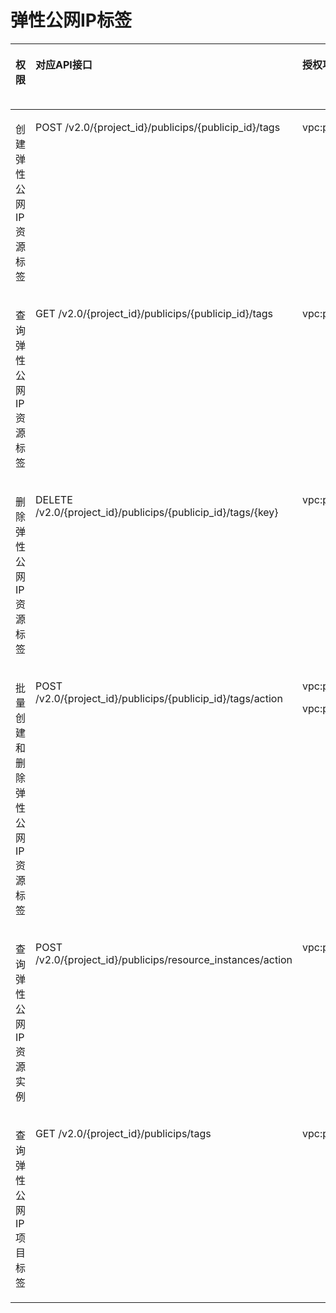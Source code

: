# 弹性公网IP标签<a name="eip_apipermission_0005"></a>

<a name="zh-cn_topic_0201534116_table1877617451848"></a>
<table><thead align="left"><tr id="zh-cn_topic_0201534116_row12776124514415"><th class="cellrowborder" valign="top" width="15.518448155184483%" id="mcps1.1.6.1.1"><p id="zh-cn_topic_0201534116_p6174435204812"><a name="zh-cn_topic_0201534116_p6174435204812"></a><a name="zh-cn_topic_0201534116_p6174435204812"></a>权限</p>
</th>
<th class="cellrowborder" valign="top" width="32.396760323967605%" id="mcps1.1.6.1.2"><p id="zh-cn_topic_0201534116_p8174113504816"><a name="zh-cn_topic_0201534116_p8174113504816"></a><a name="zh-cn_topic_0201534116_p8174113504816"></a>对应API接口</p>
</th>
<th class="cellrowborder" valign="top" width="21.11788821117888%" id="mcps1.1.6.1.3"><p id="zh-cn_topic_0201534116_p8701346133717"><a name="zh-cn_topic_0201534116_p8701346133717"></a><a name="zh-cn_topic_0201534116_p8701346133717"></a>授权项(Action)</p>
</th>
<th class="cellrowborder" valign="top" width="15.918408159184082%" id="mcps1.1.6.1.4"><p id="zh-cn_topic_0201534116_p5985736163016"><a name="zh-cn_topic_0201534116_p5985736163016"></a><a name="zh-cn_topic_0201534116_p5985736163016"></a>IAM项目(Project)</p>
</th>
<th class="cellrowborder" valign="top" width="15.04849515048495%" id="mcps1.1.6.1.5"><p id="zh-cn_topic_0201534116_p8985133619300"><a name="zh-cn_topic_0201534116_p8985133619300"></a><a name="zh-cn_topic_0201534116_p8985133619300"></a>企业项目(Enterprise Project)</p>
</th>
</tr>
</thead>
<tbody><tr id="zh-cn_topic_0201534116_row197771453415"><td class="cellrowborder" valign="top" width="15.518448155184483%" headers="mcps1.1.6.1.1 "><p id="zh-cn_topic_0201534116_p1177710451042"><a name="zh-cn_topic_0201534116_p1177710451042"></a><a name="zh-cn_topic_0201534116_p1177710451042"></a>创建<span id="zh-cn_topic_0201534116_text10897104815286"><a name="zh-cn_topic_0201534116_text10897104815286"></a><a name="zh-cn_topic_0201534116_text10897104815286"></a></span><span id="zh-cn_topic_0201534116_text1689724812819"><a name="zh-cn_topic_0201534116_text1689724812819"></a><a name="zh-cn_topic_0201534116_text1689724812819"></a>弹性公网IP</span>资源标签</p>
</td>
<td class="cellrowborder" valign="top" width="32.396760323967605%" headers="mcps1.1.6.1.2 "><p id="zh-cn_topic_0201534116_p1994810358574"><a name="zh-cn_topic_0201534116_p1994810358574"></a><a name="zh-cn_topic_0201534116_p1994810358574"></a>POST /v2.0/{project_id}/publicips/{publicip_id}/tags</p>
</td>
<td class="cellrowborder" valign="top" width="21.11788821117888%" headers="mcps1.1.6.1.3 "><p id="zh-cn_topic_0201534116_p877715451249"><a name="zh-cn_topic_0201534116_p877715451249"></a><a name="zh-cn_topic_0201534116_p877715451249"></a>vpc:publicipTags:create</p>
</td>
<td class="cellrowborder" valign="top" width="15.918408159184082%" headers="mcps1.1.6.1.4 "><p id="zh-cn_topic_0201534116_p1475655902719"><a name="zh-cn_topic_0201534116_p1475655902719"></a><a name="zh-cn_topic_0201534116_p1475655902719"></a>√</p>
</td>
<td class="cellrowborder" valign="top" width="15.04849515048495%" headers="mcps1.1.6.1.5 "><p id="zh-cn_topic_0201534116_p153706545313"><a name="zh-cn_topic_0201534116_p153706545313"></a><a name="zh-cn_topic_0201534116_p153706545313"></a>×</p>
</td>
</tr>
<tr id="zh-cn_topic_0201534116_row127773451142"><td class="cellrowborder" valign="top" width="15.518448155184483%" headers="mcps1.1.6.1.1 "><p id="zh-cn_topic_0201534116_p177771457412"><a name="zh-cn_topic_0201534116_p177771457412"></a><a name="zh-cn_topic_0201534116_p177771457412"></a>查询<span id="zh-cn_topic_0201534116_text7979133714599"><a name="zh-cn_topic_0201534116_text7979133714599"></a><a name="zh-cn_topic_0201534116_text7979133714599"></a></span><span id="zh-cn_topic_0201534116_text397913745915"><a name="zh-cn_topic_0201534116_text397913745915"></a><a name="zh-cn_topic_0201534116_text397913745915"></a>弹性公网IP</span>资源标签</p>
</td>
<td class="cellrowborder" valign="top" width="32.396760323967605%" headers="mcps1.1.6.1.2 "><p id="zh-cn_topic_0201534116_p177774455413"><a name="zh-cn_topic_0201534116_p177774455413"></a><a name="zh-cn_topic_0201534116_p177774455413"></a>GET /v2.0/{project_id}/publicips/{publicip_id}/tags</p>
</td>
<td class="cellrowborder" valign="top" width="21.11788821117888%" headers="mcps1.1.6.1.3 "><p id="zh-cn_topic_0201534116_p97779454415"><a name="zh-cn_topic_0201534116_p97779454415"></a><a name="zh-cn_topic_0201534116_p97779454415"></a>vpc:publicipTags:get</p>
</td>
<td class="cellrowborder" valign="top" width="15.918408159184082%" headers="mcps1.1.6.1.4 "><p id="zh-cn_topic_0201534116_p167561459142711"><a name="zh-cn_topic_0201534116_p167561459142711"></a><a name="zh-cn_topic_0201534116_p167561459142711"></a>√</p>
</td>
<td class="cellrowborder" valign="top" width="15.04849515048495%" headers="mcps1.1.6.1.5 "><p id="zh-cn_topic_0201534116_p1370175418319"><a name="zh-cn_topic_0201534116_p1370175418319"></a><a name="zh-cn_topic_0201534116_p1370175418319"></a>×</p>
</td>
</tr>
<tr id="zh-cn_topic_0201534116_row117775452419"><td class="cellrowborder" valign="top" width="15.518448155184483%" headers="mcps1.1.6.1.1 "><p id="zh-cn_topic_0201534116_p577714515414"><a name="zh-cn_topic_0201534116_p577714515414"></a><a name="zh-cn_topic_0201534116_p577714515414"></a>删除<span id="zh-cn_topic_0201534116_text6529104118591"><a name="zh-cn_topic_0201534116_text6529104118591"></a><a name="zh-cn_topic_0201534116_text6529104118591"></a></span><span id="zh-cn_topic_0201534116_text35301541105913"><a name="zh-cn_topic_0201534116_text35301541105913"></a><a name="zh-cn_topic_0201534116_text35301541105913"></a>弹性公网IP</span>资源标签</p>
</td>
<td class="cellrowborder" valign="top" width="32.396760323967605%" headers="mcps1.1.6.1.2 "><p id="zh-cn_topic_0201534116_p10777124513414"><a name="zh-cn_topic_0201534116_p10777124513414"></a><a name="zh-cn_topic_0201534116_p10777124513414"></a>DELETE /v2.0/{project_id}/publicips/{publicip_id}/tags/{key}</p>
</td>
<td class="cellrowborder" valign="top" width="21.11788821117888%" headers="mcps1.1.6.1.3 "><p id="zh-cn_topic_0201534116_p27775454417"><a name="zh-cn_topic_0201534116_p27775454417"></a><a name="zh-cn_topic_0201534116_p27775454417"></a>vpc:publicipTags:delete</p>
</td>
<td class="cellrowborder" valign="top" width="15.918408159184082%" headers="mcps1.1.6.1.4 "><p id="zh-cn_topic_0201534116_p9757145912271"><a name="zh-cn_topic_0201534116_p9757145912271"></a><a name="zh-cn_topic_0201534116_p9757145912271"></a>√</p>
</td>
<td class="cellrowborder" valign="top" width="15.04849515048495%" headers="mcps1.1.6.1.5 "><p id="zh-cn_topic_0201534116_p19370155411318"><a name="zh-cn_topic_0201534116_p19370155411318"></a><a name="zh-cn_topic_0201534116_p19370155411318"></a>×</p>
</td>
</tr>
<tr id="zh-cn_topic_0201534116_row5777114510411"><td class="cellrowborder" valign="top" width="15.518448155184483%" headers="mcps1.1.6.1.1 "><p id="zh-cn_topic_0201534116_p1077794511419"><a name="zh-cn_topic_0201534116_p1077794511419"></a><a name="zh-cn_topic_0201534116_p1077794511419"></a>批量创建和删除<span id="zh-cn_topic_0201534116_text179216452597"><a name="zh-cn_topic_0201534116_text179216452597"></a><a name="zh-cn_topic_0201534116_text179216452597"></a></span><span id="zh-cn_topic_0201534116_text14792445105913"><a name="zh-cn_topic_0201534116_text14792445105913"></a><a name="zh-cn_topic_0201534116_text14792445105913"></a>弹性公网IP</span>资源标签</p>
</td>
<td class="cellrowborder" valign="top" width="32.396760323967605%" headers="mcps1.1.6.1.2 "><p id="zh-cn_topic_0201534116_p6777144516417"><a name="zh-cn_topic_0201534116_p6777144516417"></a><a name="zh-cn_topic_0201534116_p6777144516417"></a>POST /v2.0/{project_id}/publicips/{publicip_id}/tags/action</p>
</td>
<td class="cellrowborder" valign="top" width="21.11788821117888%" headers="mcps1.1.6.1.3 "><p id="zh-cn_topic_0201534116_p12618529014"><a name="zh-cn_topic_0201534116_p12618529014"></a><a name="zh-cn_topic_0201534116_p12618529014"></a>vpc:publicipTags:create</p>
<p id="zh-cn_topic_0201534116_p27771845341"><a name="zh-cn_topic_0201534116_p27771845341"></a><a name="zh-cn_topic_0201534116_p27771845341"></a>vpc:publicipTags:delete</p>
</td>
<td class="cellrowborder" valign="top" width="15.918408159184082%" headers="mcps1.1.6.1.4 "><p id="zh-cn_topic_0201534116_p187577594276"><a name="zh-cn_topic_0201534116_p187577594276"></a><a name="zh-cn_topic_0201534116_p187577594276"></a>√</p>
</td>
<td class="cellrowborder" valign="top" width="15.04849515048495%" headers="mcps1.1.6.1.5 "><p id="zh-cn_topic_0201534116_p10370105493116"><a name="zh-cn_topic_0201534116_p10370105493116"></a><a name="zh-cn_topic_0201534116_p10370105493116"></a>×</p>
</td>
</tr>
<tr id="zh-cn_topic_0201534116_row1141921219586"><td class="cellrowborder" valign="top" width="15.518448155184483%" headers="mcps1.1.6.1.1 "><p id="zh-cn_topic_0201534116_p1242216120589"><a name="zh-cn_topic_0201534116_p1242216120589"></a><a name="zh-cn_topic_0201534116_p1242216120589"></a>查询<span id="zh-cn_topic_0201534116_text19933750145914"><a name="zh-cn_topic_0201534116_text19933750145914"></a><a name="zh-cn_topic_0201534116_text19933750145914"></a></span><span id="zh-cn_topic_0201534116_text4933115095920"><a name="zh-cn_topic_0201534116_text4933115095920"></a><a name="zh-cn_topic_0201534116_text4933115095920"></a>弹性公网IP</span>资源实例</p>
</td>
<td class="cellrowborder" valign="top" width="32.396760323967605%" headers="mcps1.1.6.1.2 "><p id="zh-cn_topic_0201534116_p842291235811"><a name="zh-cn_topic_0201534116_p842291235811"></a><a name="zh-cn_topic_0201534116_p842291235811"></a>POST /v2.0/{project_id}/publicips/resource_instances/action</p>
</td>
<td class="cellrowborder" valign="top" width="21.11788821117888%" headers="mcps1.1.6.1.3 "><p id="zh-cn_topic_0201534116_p16422151245812"><a name="zh-cn_topic_0201534116_p16422151245812"></a><a name="zh-cn_topic_0201534116_p16422151245812"></a>vpc:publicipTags:get</p>
</td>
<td class="cellrowborder" valign="top" width="15.918408159184082%" headers="mcps1.1.6.1.4 "><p id="zh-cn_topic_0201534116_p1267045134615"><a name="zh-cn_topic_0201534116_p1267045134615"></a><a name="zh-cn_topic_0201534116_p1267045134615"></a>√</p>
</td>
<td class="cellrowborder" valign="top" width="15.04849515048495%" headers="mcps1.1.6.1.5 "><p id="zh-cn_topic_0201534116_p6670155114465"><a name="zh-cn_topic_0201534116_p6670155114465"></a><a name="zh-cn_topic_0201534116_p6670155114465"></a>×</p>
</td>
</tr>
<tr id="zh-cn_topic_0201534116_row65981915155810"><td class="cellrowborder" valign="top" width="15.518448155184483%" headers="mcps1.1.6.1.1 "><p id="zh-cn_topic_0201534116_p11599181585812"><a name="zh-cn_topic_0201534116_p11599181585812"></a><a name="zh-cn_topic_0201534116_p11599181585812"></a>查询<span id="zh-cn_topic_0201534116_text155491954155920"><a name="zh-cn_topic_0201534116_text155491954155920"></a><a name="zh-cn_topic_0201534116_text155491954155920"></a></span><span id="zh-cn_topic_0201534116_text12549105417594"><a name="zh-cn_topic_0201534116_text12549105417594"></a><a name="zh-cn_topic_0201534116_text12549105417594"></a>弹性公网IP</span>项目标签</p>
</td>
<td class="cellrowborder" valign="top" width="32.396760323967605%" headers="mcps1.1.6.1.2 "><p id="zh-cn_topic_0201534116_p197780456413"><a name="zh-cn_topic_0201534116_p197780456413"></a><a name="zh-cn_topic_0201534116_p197780456413"></a>GET /v2.0/{project_id}/publicips/tags</p>
</td>
<td class="cellrowborder" valign="top" width="21.11788821117888%" headers="mcps1.1.6.1.3 "><p id="zh-cn_topic_0201534116_p5599171518589"><a name="zh-cn_topic_0201534116_p5599171518589"></a><a name="zh-cn_topic_0201534116_p5599171518589"></a>vpc:publicipTags:get</p>
</td>
<td class="cellrowborder" valign="top" width="15.918408159184082%" headers="mcps1.1.6.1.4 "><p id="zh-cn_topic_0201534116_p5670165120466"><a name="zh-cn_topic_0201534116_p5670165120466"></a><a name="zh-cn_topic_0201534116_p5670165120466"></a>√</p>
</td>
<td class="cellrowborder" valign="top" width="15.04849515048495%" headers="mcps1.1.6.1.5 "><p id="zh-cn_topic_0201534116_p167055174612"><a name="zh-cn_topic_0201534116_p167055174612"></a><a name="zh-cn_topic_0201534116_p167055174612"></a>×</p>
</td>
</tr>
</tbody>
</table>

